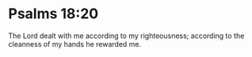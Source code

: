 # Psalms 18:20

The Lord dealt with me according to my righteousness; according to the cleanness of my hands he rewarded me.
